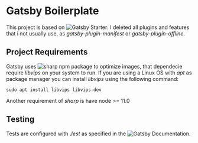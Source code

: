 # Gatsby Boilerplate
This project is based on ![Gatsby Starter](https://github.com/gatsbyjs/gatsby-starter-default).
I deleted all plugins and features that i not usually use, as *gatsby-plugin-manifest* or *gatsby-plugin-offline*.

## Project Requirements
Gatsby uses ![sharp](https://github.com/lovell/sharp) npm package to optimize images, that dependecie require *libvips* on your system to run. If you are using a Linux OS with *apt* as package manager you can install *libvips* using the following command:
```
sudo apt install libvips libvips-dev
```

Another requirement of *sharp* is have node >= 11.0

## Testing
Tests are configured with *Jest* as specified in the ![Gatsby Documentation](https://www.gatsbyjs.org/docs/unit-testing/).
